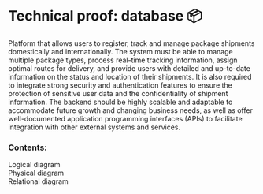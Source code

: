 # Technical proof: database  📦

Platform that allows users to register, track and manage package shipments domestically and internationally. The system must be able to manage multiple package types, process real-time tracking information, assign optimal routes for delivery, and provide users with detailed and up-to-date information on the status and location of their shipments. It is also required to integrate strong security and authentication features to ensure the protection of sensitive user data and the confidentiality of shipment information. The backend should be highly scalable and adaptable to accommodate future growth and changing business needs, as well as offer well-documented application programming interfaces (APIs) to facilitate integration with other external systems and services.

### Contents:

Logical diagram  
Physical diagram   
Relational diagram   
